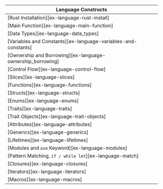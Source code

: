 | Language Constructs |
|--------|
| [Rust Installation][ex-language-rust-install] |
| [Main Function][ex-language-main-function] |
| [Data Types][ex-language-data_types] |
| [Variables and Constants][ex-language-variables-and-constants] |
| [Ownership and Borrowing][ex-language-ownership_borrowing] |
| [Control Flow][ex-language-control-flow] |
| [Slices][ex-language-slices] |
| [Functions][ex-language-functions] |
| [Structs][ex-language-structs] |
| [Enums][ex-language-enums] |
| [Traits][ex-language-traits] |
| [Trait Objects][ex-language-trait-objects] |
| [Attributes][ex-language-attributes] |
| [Generics][ex-language-generics] |
| [Lifetimes][ex-language-lifetimes] |
| [Modules and `use` Keyword][ex-language-modules] |
| [Pattern Matching, `if / while let`][ex-language-match] |
| [Closures][ex-language-closures] |
| [Iterators][ex-language-iterators] |
| [Macros][ex-language-macros] |
